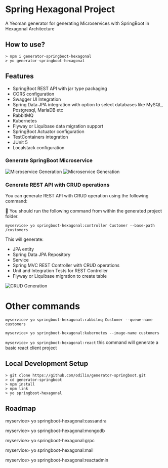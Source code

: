 # Spring Hexagonal Project
A Yeoman generator for generating Microservices with SpringBoot in Hexagonal Architecture

## How to use?

```
> npm i generator-springboot-hexagonal
> yo generator-springboot-hexagonal
```

## Features

* SpringBoot REST API with jar type packaging
* CORS configuration
* Swagger UI Integration
* Spring Data JPA integration with option to select databases like MySQL, Postgresql, MariaDB etc
* RabbitMQ
* Kubernetes
* Flyway or Liquibase data migration support
* SpringBoot Actuator configuration
* TestContainers integration
* JUnit 5 
* Localstack configuration

### Generate SpringBoot Microservice

![Microservice Generation](docs/server-generation-1.png)
![Microservice Generation](docs/server-generation-2.png)

### Generate REST API with CRUD operations
You can generate REST API with CRUD operation using the following command:

:high_brightness: You should run the following command from within the generated project folder. 

`myservice> yo springboot-hexagonal:controller Customer --base-path /customers`

This will generate:
* JPA entity
* Spring Data JPA Repository
* Service
* Spring MVC REST Controller with CRUD operations
* Unit and Integration Tests for REST Controller
* Flyway or Liquibase migration to create table

![CRUD Generation](docs/crud-generation.png)

# Other commands

`myservice> yo springboot-hexagonal:rabbitmq Customer --queue-name customers`

`myservice> yo springboot-hexagonal:kubernetes --image-name customers`

`myservice> yo springboot-hexagonal:react` 
this command will generate a basic react client project 

## Local Development Setup

```
> git clone https://github.com/odilio/generator-springboot.git
> cd generator-springboot
> npm install 
> npm link
> yo springboot-hexagonal
```

## Roadmap

myservice> yo springboot-hexagonal:cassandra

myservice> yo springboot-hexagonal:mongodb

myservice> yo springboot-hexagonal:grpc

myservice> yo springboot-hexagonal:mail

myservice> yo springboot-hexagonal:reactadmin